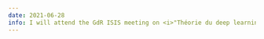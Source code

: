 ```yaml
---
date: 2021-06-28
info: I will attend the GdR ISIS meeting on <i>"Théorie du deep learning"</i> online!
---
```

